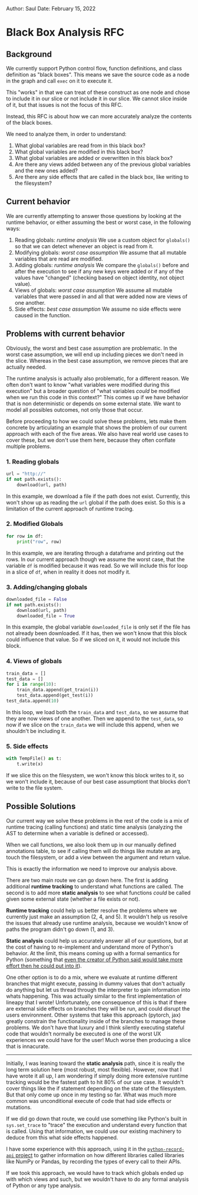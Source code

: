 Author: Saul
Date: February 15, 2022

# Black Box Analysis RFC

## Background

We currently support Python control flow, function definitions, and class definition as "black boxes". This means we save the source code as a
node in the graph and call `exec` on it to execute it.

This "works" in that we can treat of these construct as one node and chose to include it in our slice or not include it in our slice. We cannot slice inside of it,
but that issues is not the focus of this RFC.

Instead, this RFC is about how we can more accurately analyze the contents of the black boxes.

We need to analyze them, in order to understand:

1. What global variables are read from in this black box?
2. What global variables are modified in this black box?
3. What global variables are added or overwritten in this black box?
4. Are there any views added between any of the previous global variables and the new ones added?
5. Are there any side effects that are called in the black box, like writing to the filesystem?

## Current behavior

We are currently attempting to answer those questions by looking at the runtime behavior, or either assuming the best or worst case, in the following ways:

1. Reading globals: _runtime analysis_ We use a custom object for `globals()` so that we can detect whenever an object is read from it.
2. Modifying globals: _worst case assumption_ We assume that all mutable variables that are read are modified.
3. Adding globals: _runtime analysis_ We compare the `globals()` before and after the execution to see if any new keys were added or if any of the values have "changed"
   (checking based on object identity, not object value).
4. Views of globals: _worst case assumption_ We assume all mutable variables that were passed in and all that were added now are views of one another.
5. Side effects: _best case assumption_ We assume no side effects were caused in the function.

## Problems with current behavior

Obviously, the worst and best case assumption are problematic. In the worst case assumption, we will end up including pieces we don't need in the slice. Whereas in the best case assumption, we remove pieces that are actually needed.

The runtime analysis is actually also problematic, for a different reason. We often don't want to know "what variables were modified during this execution" but a broader question of "what variables _could_ be modified when we run this code in this context?" This comes up if we have behavior that is non deterministic or depends on some external state. We want to model all possibles outcomes, not only those that occur.

Before proceeding to how we could solve these problems, lets make them concrete by articulating an example that shows the problem of our current approach with each of the five areas. We also have real world use cases to cover these, but we don't use them here, because they often conflate multiple problems.

### 1. Reading globals

```python
url = "http://"
if not path.exists():
    download(url, path)
```

In this example, we download a file if the path does not exist. Currently, this won't show up as reading the `url` global if the path does exist. So this is a limitation of the current approach of runtime tracing.

### 2. Modified Globals

```python
for row in df:
    print("row", row)
```

In this example, we are iterating through a dataframe and printing out the rows. In our current approach though we assume the worst case, that the variable `df` is modified because it was read. So we will include this for loop in a slice of `df`, when in reality it does not modify it.

### 3. Adding/changing globals

```python
downloaded_file = False
if not path.exists():
    download(url, path)
    downloaded_file = True
```

In this example, the global variable `downloaded_file` is only set if the file has not already been downloaded. If it has, then we won't know that this block could influence that value. So if we sliced on it, it would not include this block.

### 4. Views of globals

```python
train_data = []
test_data = []
for i in range(10):
    train_data.append(get_train(i))
    test_data.append(get_test(i))
test_data.append(10)
```

In this loop, we load both the `train_data` and `test_data`, so we assume that they are now views of one another. Then we append to the `test_data`, so now if we slice on the `train_data` we will include this append, when we shouldn't be including it.

### 5. Side effects

```python
with TempFile() as t:
    t.write(x)
```

If we slice this on the filesystem, we won't know this block writes to it, so we won't include it, because of our best case assumptiont that blocks don't write to the file system.

## Possible Solutions

Our current way we solve these problems in the rest of the code is a mix of runtime tracing (calling functions) and static time analysis (analyzing the AST to determine when a variable is defined or accessed).

When we call functions, we also look them up in our manually defined annotations table, to see if calling them will do things like mutate an arg, touch the filesystem, or add a view between the argument and return value.

This is exactly the information we need to improve our analysis above.

There are two main route we can go down here. The first is adding additional **runtime tracking** to understand what functions are called. The second is to add more **static analysis** to see what functions _could_ be called given some external state (whether a file exists or not).

**Runtime tracking** could help us better resolve the problems where we currently just make an assumption (2, 4, and 5).
It wouldn't help us resolve the issues that already use runtime analysis, because we wouldn't know of paths the program didn't go down (1, and 3).

**Static analysis** could help us accurately answer all of our questions, but at the cost of having to re-implement and understand more of Python's behavior. At the limit, this means coming up with a formal semantics for Python (something that [even the creator of Python said
would take more effort then he could put into it](https://github.com/faster-cpython/ideas/issues/208#issuecomment-1039728796)).

One other option is to do a mix, where we evaluate at runtime different branches that might execute, passing in dummy values that don't actually do anything but let us thread through the interpreter to gain information into whats happening. This was actually similar to the first implementation of lineapy that I wrote! Unfortunately, one consequence of this is that if there are external side effects on branches
they will be run, and could disrupt the users environment. Other systems that take this approach (pytorch, jax) greatly constrain the functionality inside of the branches to manage these problems. We don't have that luxury and I think silently executing stateful code that wouldn't normally be executed is one of the worst UX experiences we could have for the user! Much worse then producing a slice that is innacurate.

---

Initially, I was leaning toward the **static analysis** path, since it is really the long term solution here (most robust, most flexible). However, now that I have wrote it all up, I am wondering if simply doing more extensive runtime tracking would be the fastest path to hit 80% of our use case. It wouldn't cover things like the if statement depending on the state of the filesystem. But that only come up once in my testing so far. What was much more common was unconditional execute of code that had side effects or mutations.

If we did go down that route, we could use something like Python's built in `sys.set_trace` to "trace" the execution and understand every function that is called. Using that information, we could use our existing machinery to deduce from this what side effects happened.

I have some experience with this approach, using it in the [`python-record-api` project](https://github.com/data-apis/python-record-api) to gather information on how different libraries called libraries like NumPy or Pandas, by recording the types of every call to their APIs.

If we took this approach, we would have to track which globals ended up with which views and such, but we wouldn't have to do any formal analysis of Python or any type analysis.
